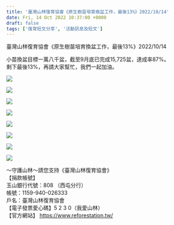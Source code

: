 ```yaml
---
title: '臺灣山林復育協會《原生樹苗培育換盆工作，最後13%》2022/10/14'
date: Fri, 14 Oct 2022 10:37:00 +0000
draft: false
tags: ['復育短文分享', '活動訊息及短文']
---
```


臺灣山林復育協會《原生樹苗培育換盆工作，最後13%》2022/10/14

小苗換盆目標一萬八千盆，截至9月底已完成15,725盆，達成率87%。  
剩下最後13%，再請大家幫忙，我們一起加油。

![](https://www.reforestation.tw/wp-content/uploads/2022/11/AB9B9D89-C3D5-4EC2-8511-1D1CC786D571.jpeg)

![](https://www.reforestation.tw/wp-content/uploads/2022/11/5A063BB7-EF5B-41E3-9B57-312E9B433349.jpeg)

![](https://www.reforestation.tw/wp-content/uploads/2022/11/16CD09F2-D474-4566-A4C9-C99600E671F4.jpeg)

![](https://www.reforestation.tw/wp-content/uploads/2022/11/3B24F0A0-2E32-4B55-AD3D-27BD47CA5BAD.jpeg)

![](https://www.reforestation.tw/wp-content/uploads/2022/11/FC2D24E5-6ADE-4F91-BD08-51731BCFC005.jpeg)

  

![](https://www.reforestation.tw/wp-content/uploads/2022/11/FF9DFEA6-5165-4F43-BD9B-9443C4568BCE.jpeg)

![](https://www.reforestation.tw/wp-content/uploads/2022/11/A31AE0CB-75EB-46E4-BCC8-87BDC97DF754.jpeg)

![](https://www.reforestation.tw/wp-content/uploads/2022/11/A022B0B3-8C34-412D-A676-A5BE7DB279E1.jpeg)

～守護山林～請您支持《臺灣山林復育協會》  
【捐款帳號】  
玉山銀行代號：808 （西屯分行）  
帳號：1159-940-026333  
戶名：臺灣山林復育協會  
【電子發票愛心碼】5 2 3 0（我愛山林）  
【官方網站】 https://www.reforestation.tw/
